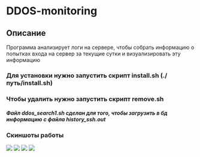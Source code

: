 # DDOS-monitoring

## Описание
Программа анализирует логи на сервере, чтобы собрать информацию о попытках входа на сервер за текущие сутки и визуализировать эту информацию

### Для установки нужно запустить скрипт install.sh (./путь/install.sh)
### Чтобы удалить нужно запустить скрипт remove.sh

##### Файл ddos_search1.sh сделан для того, чтобы загрузить в бд информацию с файла history_ssh.out


### Скиншоты работы
<img src="https://sun9-23.userapi.com/c857032/v857032779/19595c/YMSrA3W6pi4.jpg">
<img src="https://sun9-4.userapi.com/c857524/v857524861/1f9425/8pGNiRsPKAc.jpg">
<img src="https://sun9-20.userapi.com/c857524/v857524861/1f942f/8kPo6wNit-I.jpg">
<img src="https://sun9-20.userapi.com/c857524/v857524861/1f942f/8kPo6wNit-I.jpg">
